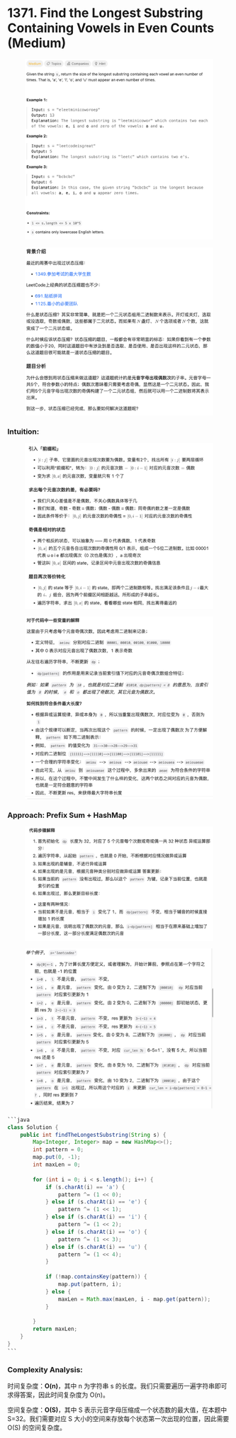 # 1371. Find the Longest Substring Containing Vowels in Even Counts (Medium)

<figure><img src="../../../../.gitbook/assets/image (12) (1) (1) (1).png" alt=""><figcaption></figcaption></figure>

<figure><img src="../../../../.gitbook/assets/image (18) (1) (1).png" alt=""><figcaption></figcaption></figure>

### Intuition:

<figure><img src="../../../../.gitbook/assets/image (14) (1) (1).png" alt=""><figcaption></figcaption></figure>

<figure><img src="../../../../.gitbook/assets/image (13) (1) (1) (1).png" alt=""><figcaption></figcaption></figure>

### Approach: Prefix Sum + HashMap

<figure><img src="../../../../.gitbook/assets/image (16) (1) (1).png" alt=""><figcaption></figcaption></figure>

<figure><img src="../../../../.gitbook/assets/image (17) (1) (1).png" alt=""><figcaption></figcaption></figure>

````java
```java
class Solution {
    public int findTheLongestSubstring(String s) {
        Map<Integer, Integer> map = new HashMap<>();
        int pattern = 0;
        map.put(0, -1);
        int maxLen = 0;

        for (int i = 0; i < s.length(); i++) {
            if (s.charAt(i) == 'a') {
                pattern ^= (1 << 0);
            } else if (s.charAt(i) == 'e') {
                pattern ^= (1 << 1);
            } else if (s.charAt(i) == 'i') {
                pattern ^= (1 << 2);
            } else if (s.charAt(i) == 'o') {
                pattern ^= (1 << 3);
            } else if (s.charAt(i) == 'u') {
                pattern ^= (1 << 4);
            }

            if (!map.containsKey(pattern)) {
                map.put(pattern, i);
            } else {
                maxLen = Math.max(maxLen, i - map.get(pattern));
            }

        }
        return maxLen;
    }
}
```
````

### Complexity Analysis:

时间复杂度：**O(n)**，其中 n 为字符串 s 的长度。我们只需要遍历一遍字符串即可求得答案，因此时间复杂度为 O(n)。

空间复杂度：**O(S)**，其中 S 表示元音字母压缩成一个状态数的最大值，在本题中 S=32。我们需要对应 S 大小的空间来存放每个状态第一次出现的位置，因此需要 O(S) 的空间复杂度。
